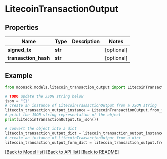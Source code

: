 # LitecoinTransactionOutput

## Properties

| Name                  | Type    | Description | Notes       |
| --------------------- | ------- | ----------- | ----------- |
| **signed\_tx**        | **str** |             | \[optional] |
| **transaction\_hash** | **str** |             | \[optional] |

## Example

```python
from moonsdk.models.litecoin_transaction_output import LitecoinTransactionOutput

# TODO update the JSON string below
json = "{}"
# create an instance of LitecoinTransactionOutput from a JSON string
litecoin_transaction_output_instance = LitecoinTransactionOutput.from_json(json)
# print the JSON string representation of the object
print(LitecoinTransactionOutput.to_json())

# convert the object into a dict
litecoin_transaction_output_dict = litecoin_transaction_output_instance.to_dict()
# create an instance of LitecoinTransactionOutput from a dict
litecoin_transaction_output_form_dict = litecoin_transaction_output.from_dict(litecoin_transaction_output_dict)
```

[\[Back to Model list\]](./#documentation-for-models) [\[Back to API list\]](./#documentation-for-api-endpoints) [\[Back to README\]](./)
